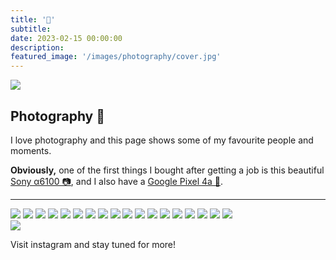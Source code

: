 ```yaml
---
title: '📸'
subtitle: 
date: 2023-02-15 00:00:00
description: 
featured_image: '/images/photography/cover.jpg'
---
```


![](/images/photography/cover.jpg)

## Photography 📸

I love photography and this page shows some of my favourite people and moments.

**Obviously,** one of the first things I bought after getting a job is this beautiful [Sony α6100 📷](https://www.sony.co.in/electronics/interchangeable-lens-cameras/ilce-6100), and I also have a [Google Pixel 4a 📱](https://store.google.com/product/pixel_4a).

---

<div class = "gallery" data-columns = "3">
	<img src="/images/photography/DSC00238.jpg">
	<img src="/images/photography/2.jpg">
	<img src="/images/photography/DSC00470.jpg">
	<img src="/images/photography/3.jpg">
	<img src="/images/photography/DSC01023.jpg">
	<img src="/images/photography/DSC00289-1.jpg">
	<img src="/images/photography/DSC01305.jpg">
	<img src="/images/photography/1.jpg">
	<img src="/images/photography/4.jpg">
	<img src="/images/photography/DSC00073.jpg">
	<img src="/images/photography/5.jpg">
	<img src="/images/photography/6.jpg">
	<img src="/images/photography/0.jpg">
	<img src="/images/photography/11.jpg">
	<img src="/images/photography/7.jpg">
	<img src="/images/photography/9.jpg">
	<img src="/images/photography/10.jpg">
	<img src="/images/photography/b.JPG">
</div>
<div class="gallery" data-columns="1">
	<img src="/images/photography/single.jpg">
</div>

 Visit instagram and stay tuned for more!